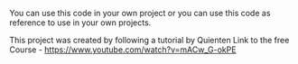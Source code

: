 You can use this code in your own project or you can use this code as reference to use in your own projects.

This project was created by following a tutorial by Quienten
Link to the free Course - https://www.youtube.com/watch?v=mACw_G-okPE
